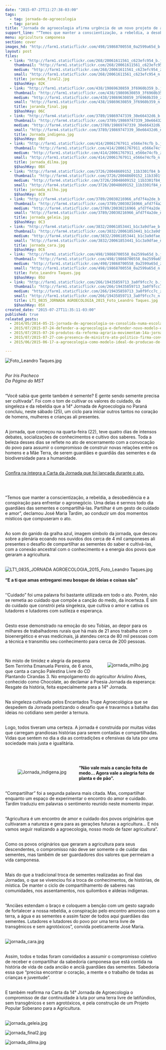 ```yaml
---
date: "2015-07-27T11:27:38-03:00"
tags:
  - tag: jornada-de-agroecologia
  - tag: paraná
title: "Jornada de agroecologia afirma urgência de um novo projeto de agricultura para o campo brasileiro\n"
support_line: "“Temos que manter a conscientização, a rebeldia, a desobediência e a conspiração para enfrentar o agronegócio\", declamou José Maria Tardim."
menu: agricultura camponesa
section: cover
images_hd: "http://farm1.staticflickr.com/498/19868700558_0a2599a65d_b.jpg"
layout: post
files:
  - link: "http://farm1.staticflickr.com/268/20061611561_c623efc954_b.jpg"
    thumbnail: "http://farm1.staticflickr.com/268/20061611561_c623efc954_t.jpg"
    medium: "http://farm1.staticflickr.com/268/20061611561_c623efc954_z.jpg"
    small: "http://farm1.staticflickr.com/268/20061611561_c623efc954_n.jpg"
    title: jornada_final2.jpg
    $$hashKey: 02K
  - link: "http://farm1.staticflickr.com/438/19869630859_3f6960b359_b.jpg"
    thumbnail: "http://farm1.staticflickr.com/438/19869630859_3f6960b359_t.jpg"
    medium: "http://farm1.staticflickr.com/438/19869630859_3f6960b359_z.jpg"
    small: "http://farm1.staticflickr.com/438/19869630859_3f6960b359_n.jpg"
    title: joranda_final.jpg
    $$hashKey: 06C
  - link: "http://farm4.staticflickr.com/3789/19869747339_30e66432d6_b.jpg"
    thumbnail: "http://farm4.staticflickr.com/3789/19869747339_30e66432d6_t.jpg"
    medium: "http://farm4.staticflickr.com/3789/19869747339_30e66432d6_z.jpg"
    small: "http://farm4.staticflickr.com/3789/19869747339_30e66432d6_n.jpg"
    title: Jornada_indigena.jpg
    $$hashKey: 0BU
  - link: "http://farm1.staticflickr.com/414/20061767911_e566e74cfb_b.jpg"
    thumbnail: "http://farm1.staticflickr.com/414/20061767911_e566e74cfb_t.jpg"
    medium: "http://farm1.staticflickr.com/414/20061767911_e566e74cfb_z.jpg"
    small: "http://farm1.staticflickr.com/414/20061767911_e566e74cfb_n.jpg"
    title: jornada_dilma.jpg
    $$hashKey: 0BX
  - link: "http://farm4.staticflickr.com/3726/20048609152_11b3301f84_b.jpg"
    thumbnail: "http://farm4.staticflickr.com/3726/20048609152_11b3301f84_t.jpg"
    medium: "http://farm4.staticflickr.com/3726/20048609152_11b3301f84_z.jpg"
    small: "http://farm4.staticflickr.com/3726/20048609152_11b3301f84_n.jpg"
    title: jornada_milho.jpg
    $$hashKey: 0C0
  - link: "http://farm4.staticflickr.com/3789/20030216966_afd7f4a2de_b.jpg"
    thumbnail: "http://farm4.staticflickr.com/3789/20030216966_afd7f4a2de_t.jpg"
    medium: "http://farm4.staticflickr.com/3789/20030216966_afd7f4a2de_z.jpg"
    small: "http://farm4.staticflickr.com/3789/20030216966_afd7f4a2de_n.jpg"
    title: jornada_geleia.jpg
    $$hashKey: 0C3
  - link: "http://farm4.staticflickr.com/3832/20061853441_b1c3a9dfae_b.jpg"
    thumbnail: "http://farm4.staticflickr.com/3832/20061853441_b1c3a9dfae_t.jpg"
    medium: "http://farm4.staticflickr.com/3832/20061853441_b1c3a9dfae_z.jpg"
    small: "http://farm4.staticflickr.com/3832/20061853441_b1c3a9dfae_n.jpg"
    title: jornada_cara.jpg
    $$hashKey: 0C6
  - link: "http://farm1.staticflickr.com/498/19868700558_0a2599a65d_b.jpg"
    thumbnail: "http://farm1.staticflickr.com/498/19868700558_0a2599a65d_t.jpg"
    medium: "http://farm1.staticflickr.com/498/19868700558_0a2599a65d_z.jpg"
    small: "http://farm1.staticflickr.com/498/19868700558_0a2599a65d_n.jpg"
    title: Foto_Leandro Taques.jpg
    $$hashKey: 05U
  - link: "http://farm1.staticflickr.com/266/19435859713_3a0f9fcc7c_b.jpg"
    thumbnail: "http://farm1.staticflickr.com/266/19435859713_3a0f9fcc7c_t.jpg"
    medium: "http://farm1.staticflickr.com/266/19435859713_3a0f9fcc7c_z.jpg"
    small: "http://farm1.staticflickr.com/266/19435859713_3a0f9fcc7c_n.jpg"
    title: LT1_0835_JORNADA AGROECOLOGIA_2015_Foto_Leandro Taques.jpg
    $$hashKey: 05X
created_date: "2015-07-27T11:35:11-03:00"
published: true
releated_posts:
  - 2014/05/2014-05-21-jornada-de-agroecologia-se-consolida-numa-escola-popular-e-camponesa.md-e
  - 2015/07/2015-07-24-defender-a-agroecologia-e-defender-novo-modelo-economico-e-politico-afirma-sem-terra.md
  - 2015/07/2015-07-24-produtos-da-reforma-agraria-movimentam-14a-jornada-de-agroecologia.md
  - 2015/07/2015-07-27-com-presenca-de-ministro-ato-politico-firma-convenios-e-promove-a-agroecologia.md
  - 2015/06/2015-06-17-a-agroecologia-como-modelo-ideal-de-producao-de-alimentos.md

---
```

<p><img alt="Foto_Leandro Taques.jpg" src="http://farm1.staticflickr.com/498/19868700558_0a2599a65d_b.jpg" /></p>

<p><br />
<em>Por Iris Pacheco<br />
Da P&aacute;gina do MST</em></p>

<p><br />
&ldquo;Voc&ecirc; sabia que gente tamb&eacute;m &eacute; semente? E gente sendo semente precisa ser cultivada&rdquo;. Foi com o tom de cultivar os valores do cuidado, da singeleza e da rebeldia que a 14&deg; Jornada de Agroecologia no Paran&aacute; concluiu, neste s&aacute;bado (25), um ciclo para iniciar outros tantos no cora&ccedil;&atilde;o de homens, mulheres e crian&ccedil;as ali presentes.</p>

<p><br />
A jornada, que come&ccedil;ou na quarta-feira (22), teve quatro dias de intensos debates, socializa&ccedil;&otilde;es de conhecimentos e cultivo dos saberes. Toda a beleza desses dias se reflete no ato de encerramento com a convoca&ccedil;&atilde;o do povo para assumir o compromisso de construir novas rela&ccedil;&otilde;es entre os homens e a M&atilde;e Terra, de serem guardi&atilde;es e guardi&atilde;s das sementes e da biodiversidade para a humanidade.</p>

<p><br />
<a href="https://bitbitbit.com.br/jornada/wp-content/uploads/2015/07/Carta-da-14%C2%AA-Jornada-de-Agroecologia.pdf" target="_blank">Confira na &iacute;ntegra a Carta da Jornada que foi lan&ccedil;ada durante o ato.</a></p>

<p>&nbsp;</p>

<p><br />
&ldquo;Temos que manter a conscientiza&ccedil;&atilde;o, a rebeldia, a desobedi&ecirc;ncia e a conspira&ccedil;&atilde;o para enfrentar o agroneg&oacute;cio. Uma delas &eacute; sermos todo dia guardi&atilde;es das sementes e compartilh&aacute;-las. Partilhar &eacute; um gesto de cuidado e amor&rdquo;, declamou Jos&eacute; Maria Tardim, ao conduzir um dos momentos m&iacute;sticos que compuseram o ato.</p>

<p><br />
Ao som do ganido da gralha azul, imagem s&iacute;mbolo da jornada, que desceu sobre a plen&aacute;ria ecoando nos ouvidos dos cerca de 4 mil camponeses ali presentes o desafio de compartilhar as sementes do saber e cultiv&aacute;-las, com a conex&atilde;o ancestral com o conhecimento e a energia dos povos que geraram a agricultura.<br />
&nbsp;</p>

<p><img alt="LT1_0835_JORNADA AGROECOLOGIA_2015_Foto_Leandro Taques.jpg" src="http://farm1.staticflickr.com/266/19435859713_3a0f9fcc7c_b.jpg" /><br />
<br />
<strong>&ldquo;E a ti que amas entregarei meu bosque de ideias e coisas s&atilde;s&rdquo;</strong></p>

<p><br />
&lsquo;&lsquo;Cuidado&rdquo; foi uma palavra foi bastante utilizada em todo o ato. Por&eacute;m, n&atilde;o se remetia ao cuidado que comp&otilde;e a can&ccedil;&atilde;o do medo, da incerteza. E sim do cuidado que constr&oacute;i pela singeleza, que cultiva o amor e cativa os lutadores e lutadores com sutileza e esperan&ccedil;a.</p>

<p><br />
Gesto esse demonstrado na emo&ccedil;&atilde;o do seu Tobias, ao depor para os milhares de trabalhadores rurais que h&aacute; mais de 21 anos trabalha com o bioenerg&eacute;tico e ervas medicinais, j&aacute; atendeu cerca de 80 mil pessoas com a t&eacute;cnica e transmitiu seu conhecimento para cerca de 200 pessoas.</p>

<p>&nbsp;</p>

<figure class="image" style="float:right"><img alt="jornada_milho.jpg" src="http://farm4.staticflickr.com/3726/20048609152_11b3301f84_b.jpg" />
<figcaption></figcaption>
</figure>

<p>No misto de timidez e alegria da pequena Sem Terrinha Emanuela Pereira, de 6 anos, que canta a can&ccedil;&atilde;o Palestina Livre do CD Plantando Cirandas 3. No empolgamento do agricultor Ariulino Alves, conhecido como Chocolate, ao declamar a Poesia Jornada da esperan&ccedil;a: Resgate da hist&oacute;ria, feita especialmente para a 14&deg; Jornada.</p>

<p><br />
Na singeleza cultivada pelos Encantados Trupe Agroecol&oacute;gica que se despedem da Jornada poetizando o desafio que &eacute; travarmos a batalha das ideias no cotidiano sem perder a ternura.</p>

<p><br />
Logo, todos tiveram uma certeza. A jornada &eacute; constru&iacute;da por muitas vidas que carregam grandiosas hist&oacute;rias para serem contadas e compartilhadas. Vidas que sentem no dia a dia as contradi&ccedil;&otilde;es e ofensivas da luta por uma sociedade mais justa e igualit&aacute;ria.</p>

<p><br />
&nbsp;</p>

<figure class="image" style="float:left"><img alt="Jornada_indigena.jpg" src="http://farm4.staticflickr.com/3789/19869747339_30e66432d6_b.jpg" />
<figcaption></figcaption>
</figure>

<p><strong>&ldquo;N&atilde;o vale mais a can&ccedil;&atilde;o feita de medo... Agora vale a alegria feita de planta e de p&atilde;o&rdquo;.</strong></p>

<p><br />
&ldquo;Compartilhar&rdquo; foi a segunda palavra mais citada. Mas, compartilhar enquanto um espa&ccedil;o de experimentar o encontro do amor e cuidado. Tardim traduziu em palavras o sentimento reunido neste momento &iacute;mpar.</p>

<p><br />
&ldquo;Agricultura &eacute; um encontro de amor e cuidado dos povos origin&aacute;rios que cultivaram a natureza e gera para as gera&ccedil;&otilde;es futuras a agricultura... E n&oacute;s vamos seguir realizando a agroecologia, nosso modo de fazer agricultura&rdquo;.</p>

<p><br />
Como os povos origin&aacute;rios que geraram a agricultura para seus descendentes, o compromisso n&atilde;o deve ser somente o de cuidar das sementes, mas tamb&eacute;m de ser guardadores dos valores que permeiam a vida camponesa.&nbsp;</p>

<p><br />
Mais do que a tradicional troca de sementes realizadas ao final das Jornadas, o que se vivenciou foi a troca de conhecimentos, de hist&oacute;rias, de m&iacute;stica. De manter o ciclo de compartilhamento de saberes nas comunidades, nos assentamentos, nos quilombos e aldeias ind&iacute;genas.</p>

<p><br />
&ldquo;Anci&atilde;es estendam o bra&ccedil;o e coloquem a ben&ccedil;&atilde;o com um gesto sagrado de fortalecer a nossa rebeldia, a conspira&ccedil;&atilde;o pelo encontro amoroso com a terra, a &aacute;gua e as sementes e assim fazer de todos aqui guardi&atilde;es das sementes. Lutadores e lutadores do povo por uma terra livre de transg&ecirc;nicos e sem agrot&oacute;xicos&rdquo;, convida poeticamente Jos&eacute; Maria.<br />
&nbsp;</p>

<p><img alt="jornada_cara.jpg" src="http://farm4.staticflickr.com/3832/20061853441_b1c3a9dfae_b.jpg" /></p>

<p><br />
Assim, todos e todas foram convidados a assumir o compromisso coletivo de receber e compartilhar da sabedoria camponesa que est&aacute; contida na hist&oacute;ria de vida de cada anci&atilde;o e anci&atilde; guardi&atilde;es das sementes. Sabedoria essa que &ldquo;precisa encontrar o cora&ccedil;&atilde;o, a mente e o trabalho de todas as crian&ccedil;as e juventude&rdquo;.</p>

<p><br />
E tamb&eacute;m reafirma na Carta da 14&deg; Jornada de Agroecologia o compromisso de dar continuidade &agrave; luta por uma terra livre de latif&uacute;ndios, sem transg&ecirc;nicos e sem agrot&oacute;xicos, e pela constru&ccedil;&atilde;o de um Projeto Popular Soberano para a Agricultura.<br />
&nbsp;</p>

<p><img alt="jornada_geleia.jpg" src="http://farm4.staticflickr.com/3789/20030216966_afd7f4a2de_b.jpg" /></p>

<p><img alt="jornada_final2.jpg" src="http://farm1.staticflickr.com/268/20061611561_c623efc954_b.jpg" /></p>

<p><img alt="jornada_dilma.jpg" src="http://farm1.staticflickr.com/414/20061767911_e566e74cfb_b.jpg" /></p>
